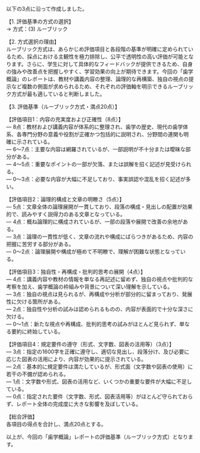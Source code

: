 以下の3点に沿って作成しました。

【1. 評価基準の方式の選択】  
→ 方式：(3) ルーブリック

【2. 方式選択の理由】  
ルーブリック方式は、あらかじめ評価項目と各段階の基準が明確に定められているため、採点における主観性を極力排除し、公平で透明性の高い評価が可能となります。さらに、学生に対して具体的なフィードバックが提供できるため、自身の強みや改善点を把握しやすく、学習効果の向上が期待できます。今回の「歯学概論」のレポートは、教材や講義内容の整理、論理的な再構築、独自の視点の提示など複数の側面が求められるため、それぞれの評価軸を明示できるルーブリック方式が最も適していると判断しました。

【3. 評価基準（ルーブリック方式・満点20点）】

【評価項目1：内容の充実度および正確性（8点）】  
― 8点：教材および講義内容が体系的に整理され、歯学の歴史、現代の歯学体系、各専門分野の意義や役割が正確かつ包括的に説明され、分野間の連関も明確に示されている。  
― 6～7点：主要な内容は網羅されているが、一部説明が不十分または曖昧な部分がある。  
― 4～5点：重要なポイントの一部が欠落、または誤解を招く記述が見受けられる。  
― 0～3点：必要な内容が大幅に不足しており、事実誤認や混乱を招く記述が多い。

【評価項目2：論理的構成と文章の明瞭さ（5点）】  
― 5点：文章全体の論理展開が一貫しており、段落の構成・見出しの配置が効果的で、読みやすく説得力のある文章となっている。  
― 4点：概ね論理的に構成されているが、一部の段落や展開で改善の余地がある。  
― 3点：論理の一貫性が低く、文章の流れや構成にばらつきがあるため、内容の把握に苦労する部分がある。  
― 0～2点：論理展開や構成が極めて不明瞭で、理解が困難な状態となっている。

【評価項目3：独自性・再構成・批判的思考の展開（4点）】  
― 4点：講義内容や教材の情報を単なる再記述に留めず、独自の視点や批判的な考察を加え、歯学概論の枠組みや背景について深い理解を示している。  
― 3点：独自の視点は見られるが、再構成や分析が部分的に留まっており、発展性に欠ける箇所がある。  
― 2点：独自性や分析の試みは認められるものの、内容が表面的で十分な深さに欠ける。  
― 0～1点：新たな視点や再構成、批判的思考の試みがほとんど見られず、単なる要約に終始している。

【評価項目4：規定要件の遵守（形式、文字数、図表の活用等）（3点）】  
― 3点：指定の1600字を正確に遵守し、適切な見出し、段落分け、及び必要に応じた図表の活用により、内容が効果的に提示されている。  
― 2点：基本的に規定要件は満たしているが、形式面（文字数や図表の使用）に若干の不備が認められる。  
― 1点：文字数や形式、図表の活用など、いくつかの重要な要件が大幅に不足している。  
― 0点：指定された要件（文字数、形式、図表活用等）がほとんど守られておらず、レポート全体の完成度に大きな影響を及ぼしている。

【総合評価】  
各項目の得点を合計し、満点20点とする。

以上が、今回の「歯学概論」レポートの評価基準（ルーブリック方式）となります。